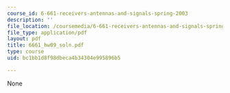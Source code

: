 ```yaml
---
course_id: 6-661-receivers-antennas-and-signals-spring-2003
description: ''
file_location: /coursemedia/6-661-receivers-antennas-and-signals-spring-2003/bc1bb1d8f98dbeca4b34304e995896b5_6661_hw09_soln.pdf
file_type: application/pdf
layout: pdf
title: 6661_hw09_soln.pdf
type: course
uid: bc1bb1d8f98dbeca4b34304e995896b5

---
```

None
